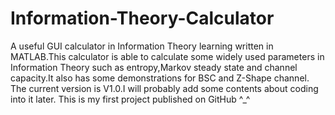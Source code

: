 # Information-Theory-Calculator
A useful GUI calculator in Information Theory learning written in MATLAB.This calculator is able to calculate some widely used parameters 
in Information Theory such as entropy,Markov steady state and channel capacity.It also has some demonstrations for BSC and Z-Shape channel.
The current version is V1.0.I will probably add some contents about coding into it later.
This is my first project published on GitHub ^_^ 
